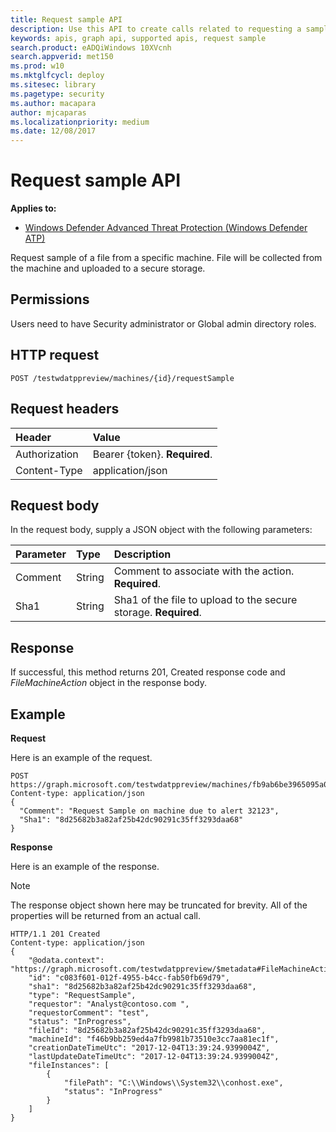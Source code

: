 ```yaml
---
title: Request sample API
description: Use this API to create calls related to requesting a sample from a machine.
keywords: apis, graph api, supported apis, request sample
search.product: eADQiWindows 10XVcnh
search.appverid: met150
ms.prod: w10
ms.mktglfcycl: deploy
ms.sitesec: library
ms.pagetype: security
ms.author: macapara
author: mjcaparas
ms.localizationpriority: medium
ms.date: 12/08/2017
---
```


# Request sample API

**Applies to:**

- [Windows Defender Advanced Threat Protection (Windows Defender ATP)](https://wincom.blob.core.windows.net/documents/Windows10_Commercial_Comparison.pdf)



Request sample of a file from a specific machine. File will be collected from the machine and uploaded to a secure storage. 

## Permissions
Users need to have Security administrator or Global admin directory roles.

## HTTP request
```
POST /testwdatppreview/machines/{id}/requestSample
```

## Request headers

Header | Value 
:---|:---
Authorization | Bearer {token}. **Required**.
Content-Type	| application/json

## Request body
In the request body, supply a JSON object with the following parameters:

Parameter |	Type	| Description
:---|:---|:---
Comment |	String |	Comment to associate with the action. **Required**.
Sha1 |	String	 | Sha1 of the file to upload to the secure storage. **Required**.

## Response
If successful, this method returns 201, Created response code and *FileMachineAction*  object in the response body.


## Example

**Request**

Here is an example of the request.

```
POST https://graph.microsoft.com/testwdatppreview/machines/fb9ab6be3965095a09c057be7c90f0a2/requestSample
Content-type: application/json
{
  "Comment": "Request Sample on machine due to alert 32123",
  "Sha1": "8d25682b3a82af25b42dc90291c35ff3293daa68"
}

```

**Response**

Here is an example of the response.

>[!NOTE]
>The response object shown here may be truncated for brevity. All of the properties will be returned from an actual call.

```
HTTP/1.1 201 Created
Content-type: application/json
{
    "@odata.context": "https://graph.microsoft.com/testwdatppreview/$metadata#FileMachineActions/$entity",
    "id": "c083f601-012f-4955-b4cc-fab50fb69d79",
    "sha1": "8d25682b3a82af25b42dc90291c35ff3293daa68",
    "type": "RequestSample",
    "requestor": "Analyst@contoso.com ",
    "requestorComment": "test",
    "status": "InProgress",
    "fileId": "8d25682b3a82af25b42dc90291c35ff3293daa68",
    "machineId": "f46b9bb259ed4a7fb9981b73510e3cc7aa81ec1f",
    "creationDateTimeUtc": "2017-12-04T13:39:24.9399004Z",
    "lastUpdateDateTimeUtc": "2017-12-04T13:39:24.9399004Z",
    "fileInstances": [
        {
            "filePath": "C:\\Windows\\System32\\conhost.exe",
            "status": "InProgress"
        }
    ] 
}

```
